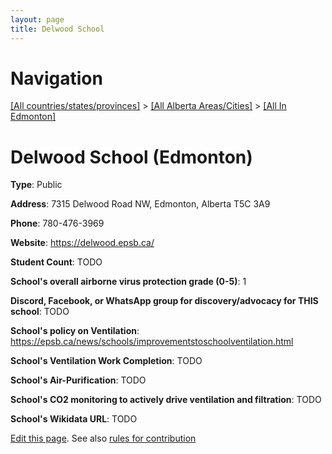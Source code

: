 ```yaml
---
layout: page
title: Delwood School
---
```

# Navigation

[[All countries/states/provinces]](../../..) > [[All Alberta Areas/Cities]](../..) > [[All In Edmonton]](..)

# Delwood School (Edmonton)

**Type**: Public

**Address**: 7315 Delwood Road NW, Edmonton, Alberta T5C 3A9

**Phone**: 780-476-3969

**Website**: <https://delwood.epsb.ca/>

**Student Count**: TODO

**School's overall airborne virus protection grade (0-5)**: 1

**Discord, Facebook, or WhatsApp group for discovery/advocacy for THIS school**: TODO

**School's policy on Ventilation**: <https://epsb.ca/news/schools/improvementstoschoolventilation.html>

**School's Ventilation Work Completion**: TODO

**School's Air-Purification**: TODO

**School's CO2 monitoring to actively drive ventilation and filtration**: TODO

**School's Wikidata URL**: TODO


[Edit this page](https://github.com/ventilate-schools/AB/edit/main/./Edmonton/Delwood_School.md). See also [rules for contribution](../../../contribution-rules/)